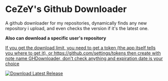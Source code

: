 # CeZeY's Github Downloader

A github downloader for my repositories, dynamically finds any new repository i upload, and even checks the version if it's the latest one.

__Also can download a specific user's repository__

<ins>If you get the download limit, you need to get a token (the app itself tells you where to get it), or https://github.com/settings/tokens then create with note name GHDownloader, don't check anything and expiration date is your choice</ins>

[![Download Latest Release](https://img.shields.io/badge/Download-Latest_Release-red?style=for-the-badge&logo=github)](https://github.com/CazymirTM/CeZeY-s-Github-Downloader/releases/latest)
